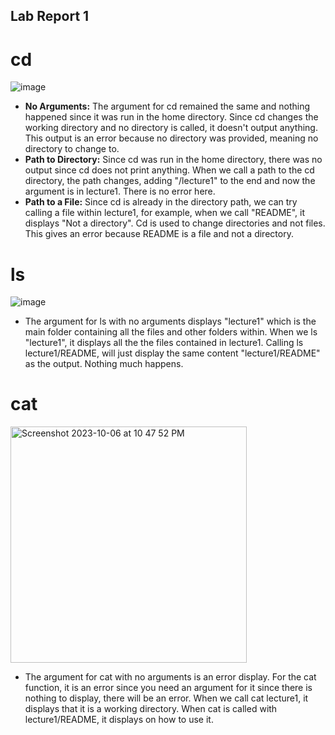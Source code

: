 
## **Lab Report 1**



# cd
![image](https://github.com/jasmine-le29/cse15l-lab-reports/assets/116687332/e696aef1-eabb-4f50-b6f6-005ed31e36ed)

- **No Arguments:**
The argument for cd remained the same and nothing happened since it was run in the home directory. Since cd changes the working directory and no directory is called, it doesn't output anything. This output is an error because no directory was provided, meaning no directory to change to.
- **Path to Directory:**
Since cd was run in the home directory, there was no output since cd does not print anything. When we call a path to the cd directory, the path changes, adding "/lecture1" to the end and now the argument is in lecture1. There is no error here.
- **Path to a File:**
Since cd is already in the directory path, we can try calling a file within lecture1, for example, when we call "README", it displays "Not a directory". Cd is used to change directories and not files. This gives an error because README is a file and not a directory. 

# ls
![image](https://github.com/jasmine-le29/cse15l-lab-reports/assets/116687332/246e6273-6a97-4c70-b7d7-ad7242c14720)

- The argument for ls with no arguments displays "lecture1" which is the main folder containing all the files and other folders within. When we ls "lecture1", it displays all the the files contained in lecture1. Calling ls lecture1/README, will just display the same content "lecture1/README" as the output. Nothing much happens.

# cat
<img width="378" alt="Screenshot 2023-10-06 at 10 47 52 PM" src="https://github.com/jasmine-le29/cse15l-lab-reports/assets/116687332/73fd7ab3-b57e-4648-9893-d4b0160eac30">

- The argument for cat with no arguments is an error display. For the cat function, it is an error since you need an argument for it since there is nothing to display, there will be an error. When we call cat lecture1, it displays that it is a working directory. When cat is called with lecture1/README, it displays on how to use it.
